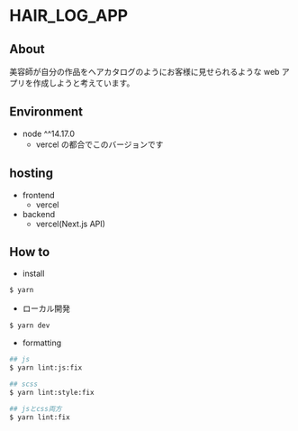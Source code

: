 # HAIR_LOG_APP

## About

美容師が自分の作品をヘアカタログのようにお客様に見せられるような web アプリを作成しようと考えています。

## Environment

- node ^^14.17.0
  - vercel の都合でこのバージョンです

## hosting

- frontend
  - vercel
- backend
  - vercel(Next.js API)

## How to

- install

```bash
$ yarn
```

- ローカル開発

```bash
$ yarn dev
```

- formatting

```bash
## js
$ yarn lint:js:fix

## scss
$ yarn lint:style:fix

## jsとcss両方
$ yarn lint:fix
```
